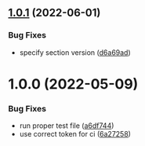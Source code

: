 ## [1.0.1](https://github.com/spaceship-prompt/spaceship-section/compare/v1.0.0...v1.0.1) (2022-06-01)


### Bug Fixes

* specify section version ([d6a69ad](https://github.com/spaceship-prompt/spaceship-section/commit/d6a69ad7123fe4580a23e0a822cd1e0a2439ff20))

# 1.0.0 (2022-05-09)


### Bug Fixes

* run proper test file ([a6df744](https://github.com/spaceship-prompt/spaceship-section/commit/a6df7446dcc57b8bcca87a03e68bbd9ef01bb62e))
* use correct token for ci ([6a27258](https://github.com/spaceship-prompt/spaceship-section/commit/6a27258d0c0ee22871c79535a350d12246b568af))
